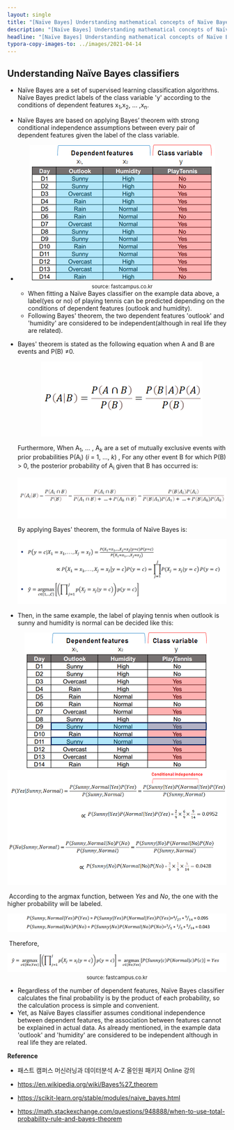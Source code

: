 ```yaml
---
layout: single
title: "[Naïve Bayes] Understanding mathematical concepts of Naïve Bayes classifiers with an example"
description: "[Naïve Bayes] Understanding mathematical concepts of Naïve Bayes classifiers with an example"
headline: "[Naïve Bayes] Understanding mathematical concepts of Naïve Bayes classifiers with an example"
typora-copy-images-to: ../images/2021-04-14
---
```


## Understanding Naïve Bayes classifiers

- Naïve Bayes are a set of supervised learning classification algorithms. Naïve Bayes predict labels of the class variable 'y' according to the conditions of dependent features x<sub>1</sub>,x<sub>2</sub>, ... ,x<sub>n</sub>.

- Naïve Bayes are based on applying Bayes’ theorem with strong conditional independence assumptions between every pair of dependent features given the label of the class variable.

- <center><img src ="/images/2021-04-14/1.png"></center>

  <center><small>source: fastcampus.co.kr</small></center>

  - When fitting a Naïve Bayes classifier on the example data above, a label(yes or no) of playing tennis can be predicted depending on the conditions of dependent features (outlook and humidity).
  - Following Bayes' theorem, the two dependent features 'outlook' and 'humidity' are considered to be independent(although in real life they are related). 

- Bayes' theorem is stated as the following equation when A and B are events and P(B) &#8800;0. 

  <center><img src ="/images/2021-04-14/2.png"></center>

  

  Furthermore, When A<sub>1</sub>, ... , A<sub>*k*</sub> are a set of mutually exclusive events with prior probabilities P(A<sub>i</sub>) (*i* = 1, ..., *k*) , For any other event B for which P(B) > 0, the posterior probability of A<sub>i</sub> given that B has occurred is:

  <center><img src ="/images/2021-04-14/3.png"></center>

  

  By applying Bayes' theorem, the formula of Naïve Bayes is:

  <center><img src ="/images/2021-04-14/4.png"></center>



- Then, in the same example, the label of playing tennis when outlook is sunny and 		humidity is normal can be decided like this:

<center><img src ="/images/2021-04-14/5.png"></center>

<center><img src ="/images/2021-04-14/6.png"></center>

​		According to the argmax function, between *Yes* and *No*, the one with the higher probability will be labeled.

<center><img src ="/images/2021-04-14/7.png"></center>

​		Therefore,

<center><img src ="/images/2021-04-14/8.png"></center>



<center><small>source: fastcampus.co.kr</small></center>



- Regardless of the number of dependent features, Naïve Bayes classifier calculates the final probability is by the product of each probability, so the calculation process is simple and convenient. 
- Yet, as Naïve Bayes classifier assumes conditional independence between dependent features, the association between features cannot be explained in actual data. As already mentioned, in the example data 'outlook' and 'humidity' are considered to be independent although in real life they are related.



**Reference**

- 패스트 캠퍼스 머신러닝과 데이터분석 A-Z 올인원 패키지 Online 강의

- <https://en.wikipedia.org/wiki/Bayes%27_theorem>

- <https://scikit-learn.org/stable/modules/naive_bayes.html>

- <https://math.stackexchange.com/questions/948888/when-to-use-total-probability-rule-and-bayes-theorem>

  

